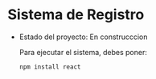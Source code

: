 <h1> Sistema de Registro</h1>

- Estado del proyecto: En construcccion

  Para ejecutar el sistema, debes poner:

  ```npm install react```
  
  
